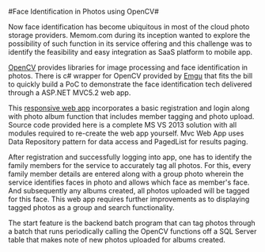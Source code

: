 #Face Identification in Photos using OpenCV#

Now face identification has become ubiquitous in most of the cloud photo storage providers. Memom.com during its inception wanted to explore the possibility of such function in its service offering and this challenge was to identify the feasibility and easy integration as SaaS platform to mobile app. 

[OpenCV](http://opencv.org/) provides libraries for image processing and face identification in photos. There is c# wrapper for OpenCV provided by [Emgu](http://www.emgu.com/wiki/index.php/Main_Page) that fits the bill to quickly build a PoC to demonstrate the face identification tech delivered through a ASP.NET MVC5.2 web app. 

This [responsive web app](http://memomface.cloudapp.net/) incorporates a basic registration and login along with photo album function that includes member tagging and photo upload. Source code provided here is a complete MS VS 2013 solution with all modules required to re-create the web app yourself. Mvc Web App uses Data Repository pattern for data access and PagedList for results paging.

After registration and successfully logging into app, one has to identify the family members for the service to accurately tag all photos. For this, every family member details are entered along with a group photo wherein the service identifies faces in photo and allows which face as member's face. And subsequently any albums created, all photos uploaded will be tagged for this face. This web app requires further improvements as to displaying tagged photos as a group and search functionality.

The start feature is the backend batch program that can tag photos through a batch that runs periodically calling the OpenCV functions off a SQL Server table that makes note of new photos uploaded for albums created. 